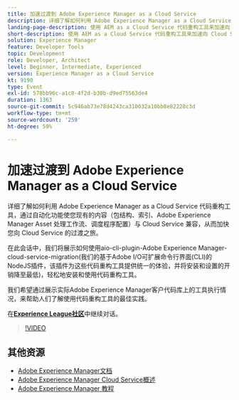 ```yaml
---
title: 加速过渡到 Adobe Experience Manager as a Cloud Service
description: 详细了解如何利用 Adobe Experience Manager as a Cloud Service 代码重构工具，通过自动化功能使您现有的内容（包结构、索引、Adobe Experience Manager Asset 处理工作流、调度程序配置）与 Cloud Service 兼容，从而加快您向 Cloud Service 的过渡之旅。
landing-page-description: 使用 AEM as a Cloud Service 代码重构工具来加速向 Cloud Service 的过渡。
short-description: 使用 AEM as a Cloud Service 代码重构工具来加速向 Cloud Service 的过渡。
solution: Experience Manager
feature: Developer Tools
topic: Development
role: Developer, Architect
level: Beginner, Intermediate, Experienced
version: Experience Manager as a Cloud Service
kt: 9190
type: Event
exl-id: 578bb96c-a1c0-4f2d-b30b-d9ed75563de4
duration: 1363
source-git-commit: 5c946ab73e78d4243ca310032a10bb8e82228c3d
workflow-type: tm+mt
source-wordcount: '259'
ht-degree: 59%

---
```


# 加速过渡到 Adobe Experience Manager as a Cloud Service

详细了解如何利用 Adobe Experience Manager as a Cloud Service 代码重构工具，通过自动化功能使您现有的内容（包结构、索引、Adobe Experience Manager Asset 处理工作流、调度程序配置）与 Cloud Service 兼容，从而加快您向 Cloud Service 的过渡之旅。

在此会话中，我们将展示如何使用aio-cli-plugin-Adobe Experience Manager-cloud-service-migration(我们的基于Adobe I/O可扩展命令行界面(CLI)的NodeJS插件，该插件为这些代码重构工具提供统一的体验，并将安装和设置的开销降至最低)，轻松地安装和使用代码重构工具。

我们希望通过展示实际Adobe Experience Manager客户代码库上的工具执行情况，来帮助人们了解使用代码重构工具的最佳实践。

在&#x200B;**[Experience League社区](https://adobe.ly/3ETr7FI)**&#x200B;中继续对话。

>[!VIDEO](https://video.tv.adobe.com/v/338036/?quality=12&learn=on&hidetitle=true)

## 其他资源

- [Adobe Experience Manager文档](https://experienceleague.adobe.com/docs/experience-manager-cloud-service.html?lang=zh-Hans)
- [Adobe Experience Manager Cloud Service概述](https://experienceleague.adobe.com/docs/experience-manager-cloud-service/overview/home.html?lang=zh-Hans)
- [Adobe Experience Manager 教程](https://experienceleague.adobe.com/docs/experience-manager-tutorials.html?lang=zh-Hans)
